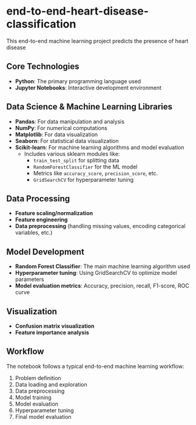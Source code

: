 # end-to-end-heart-disease-classification
This end-to-end machine learning project predicts the presence of heart disease
 
## Core Technologies
- **Python**: The primary programming language used
- **Jupyter Notebooks**: Interactive development environment

## Data Science & Machine Learning Libraries
- **Pandas**: For data manipulation and analysis
- **NumPy**: For numerical computations
- **Matplotlib**: For data visualization
- **Seaborn**: For statistical data visualization
- **Scikit-learn**: For machine learning algorithms and model evaluation
  - Includes various sklearn modules like:
    - `train_test_split` for splitting data
    - `RandomForestClassifier` for the ML model
    - Metrics like `accuracy_score`, `precision_score`, etc.
    - `GridSearchCV` for hyperparameter tuning

## Data Processing
- **Feature scaling/normalization**
- **Feature engineering**
- **Data preprocessing** (handling missing values, encoding categorical variables, etc.)

## Model Development
- **Random Forest Classifier**: The main machine learning algorithm used
- **Hyperparameter tuning**: Using GridSearchCV to optimize model parameters
- **Model evaluation metrics**: Accuracy, precision, recall, F1-score, ROC curve

## Visualization
- **Confusion matrix visualization**
- **Feature importance analysis**

## Workflow
The notebook follows a typical end-to-end machine learning workflow:
1. Problem definition
2. Data loading and exploration
3. Data preprocessing
4. Model training
5. Model evaluation
6. Hyperparameter tuning
7. Final model evaluation

